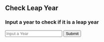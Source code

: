 ## Check Leap Year
<p id="test"></p>

<script>

function getYear(){
    let inputYear = document.getElementById("inputYear").value;
    return inputYear;
}

function isLeapYear(yearparam) {
    
    result = document.getElementById("isLeapYearResult");

    // Fetch data from API
    fetch('https://sarayu.tk/api/calendar/isLeapYear/' + yearparam)
    .then(response => response.json())
    .then(data => {

        console.log(data);

        result.innerHTML = "Check if " + yearparam + " is a leap year - " + data.isLeapYear;

    })
}

</script>

### Input a year to check if it is a leap year
<input id="inputYear" placeholder="Input a Year">
<button onclick="isLeapYear(getYear())">Submit</button>
<p id="isLeapYearResult"></p>